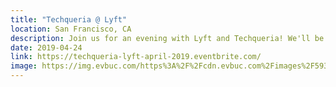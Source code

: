 ```yaml
---
title: "Techqueria @ Lyft"
location: San Francisco, CA
description: Join us for an evening with Lyft and Techqueria! We'll be talking about skills to advance into senior & leadership roles.
date: 2019-04-24
link: https://techqueria-lyft-april-2019.eventbrite.com/
image: https://img.evbuc.com/https%3A%2F%2Fcdn.evbuc.com%2Fimages%2F59327728%2F212374299091%2F1%2Foriginal.20190329-021235?w=800&auto=compress&rect=0%2C0%2C4320%2C2160&s=f21ed7aded6146e075524fcea612462c
---
```

